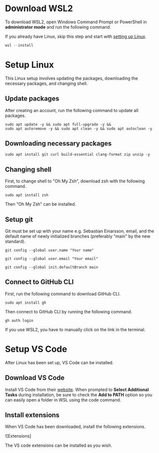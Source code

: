 # Download WSL2

To download WSL2, open Windows Command Prompt or PowerShell in **administrator mode** and run the following command.

If you already have Linux, skip this step and start with [setting up Linux](#setup-linux).

```powershell
wsl --install
```

# Setup Linux

This Linux setup involves updating the packages, downloading the necessary packages, and changing shell.

## Update packages

After creating an account, run the following command to update all packages.

```shell
sudo apt update -y && sudo apt full-upgrade -y &&
sudo apt autoremove -y && sudo apt clean -y && sudo apt autoclean -y
```

## Downloading necessary packages

```shell
sudo apt install git curl build-essential clang-format zip unzip -y
```

## Changing shell

First, to change shell to "Oh My Zsh", download zsh with the following command.

```shell
sudo apt install zsh
```

Then "Oh My Zsh" can be installed.

## Setup git

Git must be set up with your name e.g. Sebastian Einarsson, email, and the default name of newly initialized branches (preferably "main" by the new standard).

```shell
git config --global user.name "Your name"
```

```shell
git config --global user.email "Your email"
```

```shell
git config --global init.defaultBranch main
```

## Connect to GitHub CLI

First, run the following command to download GitHub CLI.

```shell
sudo apt install gh
```

Then connect to GitHub CLI by running the following command.

```shell
gh auth login
```

If you use WSL2, you have to manually click on the link in the terminal.

# Setup VS Code

After Linux has been set up, VS Code can be installed.

## Download VS Code

Install VS Code from their [website](https://vscode.download.prss.microsoft.com/dbazure/download/stable/f1e16e1e6214d7c44d078b1f0607b2388f29d729/VSCodeUserSetup-x64-1.91.1.exe).
When prompted to **Select Additional Tasks** during installation, be sure to check the **Add to PATH** option so you can easily open a folder in WSL using the code command.


## Install extensions

When VS Code has been downloaded, install the following extensions.

![Extensions]

The VS code extensions can be installed as you wish.
